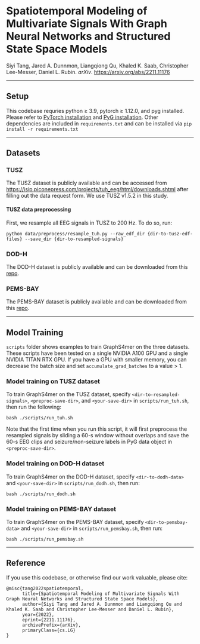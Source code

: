 # Spatiotemporal Modeling of Multivariate Signals With Graph Neural Networks and Structured State Space Models

Siyi Tang, Jared A. Dunnmon, Liangqiong Qu, Khaled K. Saab, Christopher Lee-Messer, Daniel L. Rubin. *arXiv*. https://arxiv.org/abs/2211.11176

---
## Setup
This codebase requries python ≥ 3.9, pytorch ≥ 1.12.0, and pyg installed. Please refer to [PyTorch installation](https://pytorch.org/) and [PyG installation](https://pytorch-geometric.readthedocs.io/en/latest/notes/installation.html). Other dependencies are included in `requirements.txt` and can be installed via `pip install -r requirements.txt`

---
## Datasets
### TUSZ
The TUSZ dataset is publicly available and can be accessed from https://isip.piconepress.com/projects/tuh_eeg/html/downloads.shtml after filling out the data request form. We use TUSZ v1.5.2 in this study.
#### TUSZ data preprocessing
First, we resample all EEG signals in TUSZ to 200 Hz. To do so, run:
```
python data/preprocess/resample_tuh.py --raw_edf_dir {dir-to-tusz-edf-files} --save_dir {dir-to-resampled-signals}
```

### DOD-H
The DOD-H dataset is publicly available and can be downloaded from this [repo](https://github.com/Dreem-Organization/dreem-learning-open). 

### PEMS-BAY
The PEMS-BAY dataset is publicly available and can be downloaded from this [repo](https://github.com/liyaguang/DCRNN).

---
## Model Training
`scripts` folder shows examples to train GraphS4mer on the three datasets. These scripts have been tested on a single NVIDIA A100 GPU and a single NVIDIA TITAN RTX GPU. If you have a GPU with smaller memory, you can decrease the batch size and set `accumulate_grad_batches` to a value > 1. 
### Model training on TUSZ dataset
To train GraphS4mer on the TUSZ dataset, specify `<dir-to-resampled-signals>`, `<preproc-save-dir>`, and `<your-save-dir>` in `scripts/run_tuh.sh`, then run the following:
```
bash ./scripts/run_tuh.sh
```
Note that the first time when you run this script, it will first preprocess the resampled signals by sliding a 60-s window without overlaps and save the 60-s EEG clips and seizure/non-seizure labels in PyG data object in `<preproc-save-dir>`.

### Model training on DOD-H dataset
To train GraphS4mer on the DOD-H dataset, specify `<dir-to-dodh-data>` and `<your-save-dir>` in `scripts/run_dodh.sh`, then run:
```
bash ./scripts/run_dodh.sh
```

### Model training on PEMS-BAY dataset
To train GraphS4mer on the PEMS-BAY dataset, specify `<dir-to-pemsbay-data>` and `<your-save-dir>` in `scripts/run_pemsbay.sh`, then run:
```
bash ./scripts/run_pemsbay.sh
```

---
## Reference
If you use this codebase, or otherwise find our work valuable, please cite:
```
@misc{tang2022spatiotemporal,
      title={Spatiotemporal Modeling of Multivariate Signals With Graph Neural Networks and Structured State Space Models}, 
      author={Siyi Tang and Jared A. Dunnmon and Liangqiong Qu and Khaled K. Saab and Christopher Lee-Messer and Daniel L. Rubin},
      year={2022},
      eprint={2211.11176},
      archivePrefix={arXiv},
      primaryClass={cs.LG}
}
```
